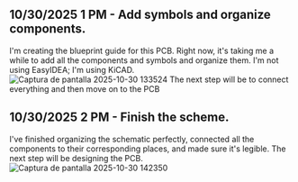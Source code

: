 <!--
  ===================    !!READ THIS NOTICE!!   ====================
  DO NOT edit this file manually. Your changes WILL BE OVERWRITTEN!
  This journal is auto generated and updated by Hack Club Blueprint.
  To edit this file, please edit your journal entries on Blueprint.
  ==================================================================
-->

## 10/30/2025 1 PM - Add symbols and organize components.  

I'm creating the blueprint guide for this PCB. Right now, it's taking me a while to add all the components and symbols and organize them. I'm not using EasyIDEA; I'm using KiCAD.
![Captura de pantalla 2025-10-30 133524](https://blueprint.hackclub.com/user-attachments/blobs/proxy/eyJfcmFpbHMiOnsiZGF0YSI6Njc2NSwicHVyIjoiYmxvYl9pZCJ9fQ==--23825c7c07eb81258bcb22007e6784152f51328d/Captura%20de%20pantalla%202025-10-30%20133524.png)
The next step will be to connect everything and then move on to the PCB  

## 10/30/2025 2 PM - Finish the scheme.  

I've finished organizing the schematic perfectly, connected all the components to their corresponding places, and made sure it's legible. The next step will be designing the PCB.![Captura de pantalla 2025-10-30 142350](https://blueprint.hackclub.com/user-attachments/blobs/proxy/eyJfcmFpbHMiOnsiZGF0YSI6Njc5MSwicHVyIjoiYmxvYl9pZCJ9fQ==--d88d173aa6c1ba0b523391c36d0afc2260ddb33b/Captura%20de%20pantalla%202025-10-30%20142350.png)
  


